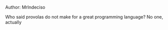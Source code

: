 Author: MrIndeciso

Who said provolas do not make for a great programming language? No one, actually
